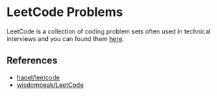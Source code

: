 # LeetCode Problems

LeetCode is a collection of coding problem sets often used in technical interviews and you can found them [here](https://leetcode.com/problemset/all/).

## References

* [haoel/leetcode](https://github.com/haoel/leetcode)
* [wisdompeak/LeetCode](https://github.com/wisdompeak/LeetCode)